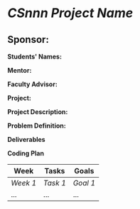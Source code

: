 # *CSnnn Project Name*
## **Sponsor:**

**Students' Names:**

**Mentor:**

**Faculty Advisor:**

**Project:**

**Project Description:**

**Problem Definition:**

**Deliverables**

**Coding Plan**

| Week | Tasks | Goals |
|------|-------|-------|
| _Week 1_ | _Task 1_ | _Goal 1_ |
| ... | ... | ... |
